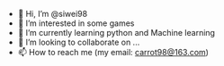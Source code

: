 - 👋 Hi, I’m @siwei98
- 👀 I’m interested in some games
- 🌱 I’m currently learning python and Machine learning
- 💞️ I’m looking to collaborate on ...
- 📫 How to reach me (my email: carrot98@163.com)

<!---
siwei98/siwei98 is a ✨ special ✨ repository because its `README.md` (this file) appears on your GitHub profile.
You can click the Preview link to take a look at your changes.
--->
